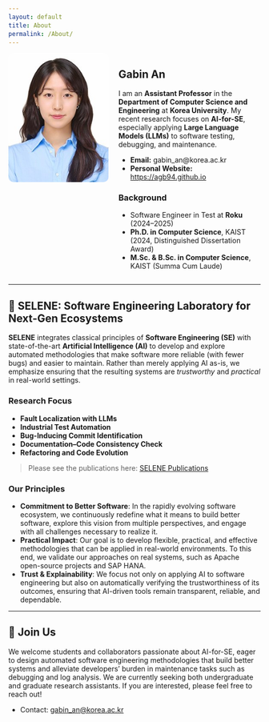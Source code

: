 ```yaml
---
layout: default
title: About
permalink: /About/
---
```


<div style="display: flex; align-items: flex-start; gap: 20px;">

  <div style="flex: 1;">
    <img src="/assets/images/gabin.png" alt="Gabin An" style="max-width:200px; border-radius:10px;" />
  </div>

  <div style="flex: 3;">
    <h2>Gabin An</h2>
    <p>
      I am an <strong>Assistant Professor</strong> in the <strong>Department of Computer Science and Engineering</strong> at <strong>Korea University</strong>.
      My recent research focuses on <strong>AI-for-SE</strong>, especially applying <strong>Large Language Models (LLMs)</strong> to software testing, debugging, and maintenance.
    </p>
    <ul>
      <li><strong>Email:</strong> gabin_an@korea.ac.kr</li>
      <li><strong>Personal Website:</strong> <a href="https://agb94.github.io">https://agb94.github.io</a></li>
    </ul>
    <h3>Background</h3>
    <ul>
      <li>Software Engineer in Test at <strong>Roku</strong> (2024–2025)</li>
      <li><strong>Ph.D. in Computer Science</strong>, KAIST (2024, Distinguished Dissertation Award)</li>
      <li><strong>M.Sc. & B.Sc. in Computer Science</strong>, KAIST (Summa Cum Laude)</li>
    </ul>
  </div>
</div>

---

## 🌙 SELENE: Software Engineering Laboratory for Next-Gen Ecosystems

**SELENE** integrates classical principles of **Software Engineering (SE)** with state-of-the-art **Artificial Intelligence (AI)** to develop and explore automated methodologies that make software more reliable (with fewer bugs) and easier to maintain. Rather than merely applying AI as-is, we emphasize ensuring that the resulting systems are *trustworthy* and *practical* in real-world settings.


### Research Focus
- **Fault Localization with LLMs**
- **Industrial Test Automation**
- **Bug-Inducing Commit Identification**
- **Documentation–Code Consistency Check**
- **Refactoring and Code Evolution**

> Please see the publications here: [SELENE Publications](/publications/)

### Our Principles
- **Commitment to Better Software**: In the rapidly evolving software ecosystem, we continuously redefine what it means to build better software, explore this vision from multiple perspectives, and engage with all challenges necessary to realize it.
- **Practical Impact**: Our goal is to develop flexible, practical, and effective methodologies that can be applied in real-world environments. To this end, we validate our approaches on real systems, such as Apache open-source projects and SAP HANA.
- **Trust & Explainability**: We focus not only on applying AI to software engineering but also on automatically verifying the trustworthiness of its outcomes, ensuring that AI-driven tools remain transparent, reliable, and dependable.
<!-- - **Open Science**: To promote reproducibility and broad adoption, we openly share benchmarks, tools, and datasets. -->

---

## 💌 Join Us

We welcome students and collaborators passionate about AI-for-SE, eager to design automated software engineering methodologies that build better systems and alleviate developers’ burden in maintenance tasks such as debugging and log analysis.
We are currently seeking both undergraduate and graduate research assistants. If you are interested, please feel free to reach out!

- Contact: gabin_an@korea.ac.kr  
